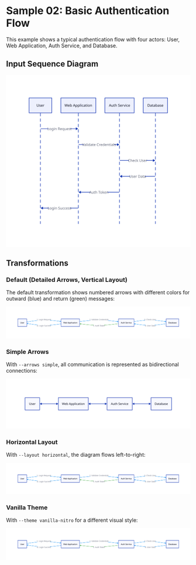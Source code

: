 # Sample 02: Basic Authentication Flow

This example shows a typical authentication flow with four actors: User, Web Application, Auth Service, and Database.

## Input Sequence Diagram

![Authentication Flow Sequence](build/auth-flow.svg)

## Transformations

### Default (Detailed Arrows, Vertical Layout)

The default transformation shows numbered arrows with different colors for outward (blue) and return (green) messages:

![Default Boxes and Arrows](build/boxes-default.svg)

### Simple Arrows

With `--arrows simple`, all communication is represented as bidirectional connections:

![Simple Arrows](build/boxes-simple.svg)

### Horizontal Layout

With `--layout horizontal`, the diagram flows left-to-right:

![Horizontal Layout](build/boxes-horizontal.svg)

### Vanilla Theme

With `--theme vanilla-nitro` for a different visual style:

![Vanilla Theme](build/boxes-vanilla.svg)
